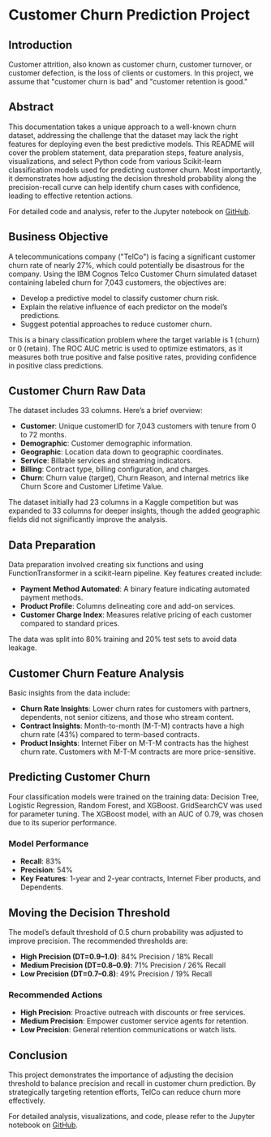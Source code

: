 # Customer Churn Prediction Project

## Introduction
Customer attrition, also known as customer churn, customer turnover, or customer defection, is the loss of clients or customers. In this project, we assume that "customer churn is bad" and "customer retention is good."

## Abstract
This documentation takes a unique approach to a well-known churn dataset, addressing the challenge that the dataset may lack the right features for deploying even the best predictive models. This README will cover the problem statement, data preparation steps, feature analysis, visualizations, and select Python code from various Scikit-learn classification models used for predicting customer churn. Most importantly, it demonstrates how adjusting the decision threshold probability along the precision-recall curve can help identify churn cases with confidence, leading to effective retention actions.

For detailed code and analysis, refer to the Jupyter notebook on [GitHub](https://github.com/hyounas865/Enhancing_customer_retention_telco_custom).

## Business Objective
A telecommunications company ("TelCo") is facing a significant customer churn rate of nearly 27%, which could potentially be disastrous for the company. Using the IBM Cognos Telco Customer Churn simulated dataset containing labeled churn for 7,043 customers, the objectives are:

- Develop a predictive model to classify customer churn risk.
- Explain the relative influence of each predictor on the model’s predictions.
- Suggest potential approaches to reduce customer churn.

This is a binary classification problem where the target variable is 1 (churn) or 0 (retain). The ROC AUC metric is used to optimize estimators, as it measures both true positive and false positive rates, providing confidence in positive class predictions.

## Customer Churn Raw Data
The dataset includes 33 columns. Here’s a brief overview:

- **Customer**: Unique customerID for 7,043 customers with tenure from 0 to 72 months.
- **Demographic**: Customer demographic information.
- **Geographic**: Location data down to geographic coordinates.
- **Service**: Billable services and streaming indicators.
- **Billing**: Contract type, billing configuration, and charges.
- **Churn**: Churn value (target), Churn Reason, and internal metrics like Churn Score and Customer Lifetime Value.

The dataset initially had 23 columns in a Kaggle competition but was expanded to 33 columns for deeper insights, though the added geographic fields did not significantly improve the analysis.

## Data Preparation
Data preparation involved creating six functions and using FunctionTransformer in a scikit-learn pipeline. Key features created include:

- **Payment Method Automated**: A binary feature indicating automated payment methods.
- **Product Profile**: Columns delineating core and add-on services.
- **Customer Charge Index**: Measures relative pricing of each customer compared to standard prices.

The data was split into 80% training and 20% test sets to avoid data leakage.

## Customer Churn Feature Analysis
Basic insights from the data include:

- **Churn Rate Insights**: Lower churn rates for customers with partners, dependents, not senior citizens, and those who stream content.
- **Contract Insights**: Month-to-month (M-T-M) contracts have a high churn rate (43%) compared to term-based contracts.
- **Product Insights**: Internet Fiber on M-T-M contracts has the highest churn rate. Customers with M-T-M contracts are more price-sensitive.

## Predicting Customer Churn
Four classification models were trained on the training data: Decision Tree, Logistic Regression, Random Forest, and XGBoost. GridSearchCV was used for parameter tuning. The XGBoost model, with an AUC of 0.79, was chosen due to its superior performance.

### Model Performance
- **Recall**: 83%
- **Precision**: 54%
- **Key Features**: 1-year and 2-year contracts, Internet Fiber products, and Dependents.

## Moving the Decision Threshold
The model’s default threshold of 0.5 churn probability was adjusted to improve precision. The recommended thresholds are:

- **High Precision (DT=0.9–1.0)**: 84% Precision / 18% Recall
- **Medium Precision (DT=0.8–0.9)**: 71% Precision / 26% Recall
- **Low Precision (DT=0.7–0.8)**: 49% Precision / 19% Recall

### Recommended Actions
- **High Precision**: Proactive outreach with discounts or free services.
- **Medium Precision**: Empower customer service agents for retention.
- **Low Precision**: General retention communications or watch lists.

## Conclusion
This project demonstrates the importance of adjusting the decision threshold to balance precision and recall in customer churn prediction. By strategically targeting retention efforts, TelCo can reduce churn more effectively.

For detailed analysis, visualizations, and code, please refer to the Jupyter notebook on [GitHub](https://github.com/hyounas865/Enhancing_customer_retention_telco_custom).
